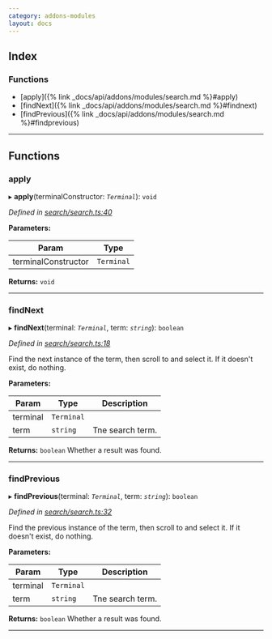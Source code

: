 ```yaml
---
category: addons-modules
layout: docs
---
```


## Index

### Functions

* [apply]({% link _docs/api/addons/modules/search.md %}#apply)
* [findNext]({% link _docs/api/addons/modules/search.md %}#findnext)
* [findPrevious]({% link _docs/api/addons/modules/search.md %}#findprevious)



---

## Functions

<a id="apply"></a>

###  apply

▸ **apply**(terminalConstructor: *`Terminal`*): `void`



*Defined in [search/search.ts:40](https://github.com/xtermjs/xterm.js/blob/master/src/addons/search/search.ts#L40)*



**Parameters:**

| Param | Type |
| ------ | ------ |
| terminalConstructor | `Terminal` |




**Returns:** `void`





___
<a id="findnext"></a>

###  findNext

▸ **findNext**(terminal: *`Terminal`*, term: *`string`*): `boolean`



*Defined in [search/search.ts:18](https://github.com/xtermjs/xterm.js/blob/master/src/addons/search/search.ts#L18)*



Find the next instance of the term, then scroll to and select it. If it doesn't exist, do nothing.


**Parameters:**

| Param | Type | Description |
| ------ | ------ | ------ |
| terminal | `Terminal` |
| term | `string` |  Tne search term. |




**Returns:** `boolean`
Whether a result was found.






___
<a id="findprevious"></a>

###  findPrevious

▸ **findPrevious**(terminal: *`Terminal`*, term: *`string`*): `boolean`



*Defined in [search/search.ts:32](https://github.com/xtermjs/xterm.js/blob/master/src/addons/search/search.ts#L32)*



Find the previous instance of the term, then scroll to and select it. If it doesn't exist, do nothing.


**Parameters:**

| Param | Type | Description |
| ------ | ------ | ------ |
| terminal | `Terminal` |
| term | `string` |  Tne search term. |




**Returns:** `boolean`
Whether a result was found.






___

